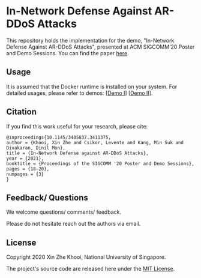 # In-Network Defense Against AR-DDoS Attacks

This repository holds the implementation for the demo, "In-Network Defense Against AR-DDoS Attacks", presented at ACM SIGCOMM’20 Poster and Demo Sessions.
You can find the paper [here](https://dl.acm.org/doi/abs/10.1145/3405837.3411375).

## Usage
It is assumed that the Docker runtime is installed on your system.
For detailed usages, please refer to demos: [[Demo I](https://youtu.be/aDkMkAMw9v4)] [[Demo II](https://youtu.be/d6XJFIi4nz8)].

## Citation

If you find this work useful for your research, please cite:
```
@inproceedings{10.1145/3405837.3411375,
author = {Khooi, Xin Zhe and Csikor, Levente and Kang, Min Suk and Divakaran, Dinil Mon},
title = {In-Network Defense against AR-DDoS Attacks},
year = {2021},
booktitle = {Proceedings of the SIGCOMM '20 Poster and Demo Sessions},
pages = {18–20},
numpages = {3}
}
```

## Feedback/ Questions
We welcome questions/ comments/ feedback.

Please do not hesitate reach out the authors via email.

## License
Copyright 2020 Xin Zhe Khooi, National University of Singapore.

The project's source code are released here under the [MIT License](https://opensource.org/licenses/MIT).
